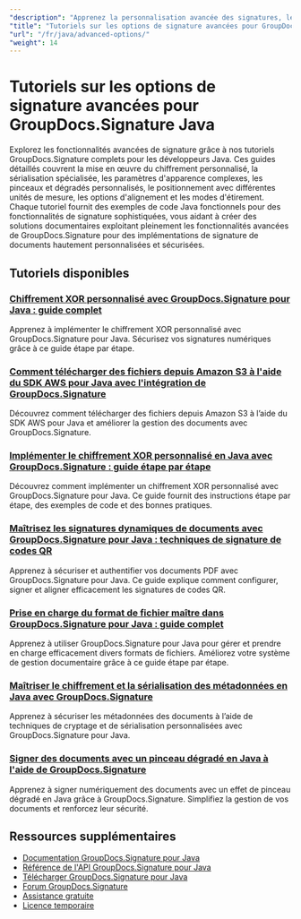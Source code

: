 ```yaml
---
"description": "Apprenez la personnalisation avancée des signatures, le cryptage, la sérialisation et les fonctionnalités de signature spécialisées avec ces didacticiels Java GroupDocs.Signature."
"title": "Tutoriels sur les options de signature avancées pour GroupDocs.Signature Java"
"url": "/fr/java/advanced-options/"
"weight": 14
---
```


# Tutoriels sur les options de signature avancées pour GroupDocs.Signature Java

Explorez les fonctionnalités avancées de signature grâce à nos tutoriels GroupDocs.Signature complets pour les développeurs Java. Ces guides détaillés couvrent la mise en œuvre du chiffrement personnalisé, la sérialisation spécialisée, les paramètres d'apparence complexes, les pinceaux et dégradés personnalisés, le positionnement avec différentes unités de mesure, les options d'alignement et les modes d'étirement. Chaque tutoriel fournit des exemples de code Java fonctionnels pour des fonctionnalités de signature sophistiquées, vous aidant à créer des solutions documentaires exploitant pleinement les fonctionnalités avancées de GroupDocs.Signature pour des implémentations de signature de documents hautement personnalisées et sécurisées.

## Tutoriels disponibles

### [Chiffrement XOR personnalisé avec GroupDocs.Signature pour Java : guide complet](./custom-xor-encryption-groupdocs-signature-java/)
Apprenez à implémenter le chiffrement XOR personnalisé avec GroupDocs.Signature pour Java. Sécurisez vos signatures numériques grâce à ce guide étape par étape.

### [Comment télécharger des fichiers depuis Amazon S3 à l'aide du SDK AWS pour Java avec l'intégration de GroupDocs.Signature](./download-files-amazon-s3-aws-sdk-java-groupdocs-signature/)
Découvrez comment télécharger des fichiers depuis Amazon S3 à l’aide du SDK AWS pour Java et améliorer la gestion des documents avec GroupDocs.Signature.

### [Implémenter le chiffrement XOR personnalisé en Java avec GroupDocs.Signature : guide étape par étape](./implement-custom-xor-encryption-groupdocs-signature-java/)
Découvrez comment implémenter un chiffrement XOR personnalisé avec GroupDocs.Signature pour Java. Ce guide fournit des instructions étape par étape, des exemples de code et des bonnes pratiques.

### [Maîtrisez les signatures dynamiques de documents avec GroupDocs.Signature pour Java : techniques de signature de codes QR](./master-groupdocs-signature-java-qr-code-signing/)
Apprenez à sécuriser et authentifier vos documents PDF avec GroupDocs.Signature pour Java. Ce guide explique comment configurer, signer et aligner efficacement les signatures de codes QR.

### [Prise en charge du format de fichier maître dans GroupDocs.Signature pour Java : guide complet](./groupdocs-signature-java-file-format-support/)
Apprenez à utiliser GroupDocs.Signature pour Java pour gérer et prendre en charge efficacement divers formats de fichiers. Améliorez votre système de gestion documentaire grâce à ce guide étape par étape.

### [Maîtriser le chiffrement et la sérialisation des métadonnées en Java avec GroupDocs.Signature](./master-metadata-encryption-serialization-java-groupdocs-signature/)
Apprenez à sécuriser les métadonnées des documents à l’aide de techniques de cryptage et de sérialisation personnalisées avec GroupDocs.Signature pour Java.

### [Signer des documents avec un pinceau dégradé en Java à l'aide de GroupDocs.Signature](./sign-document-gradient-brush-java-groupdocs/)
Apprenez à signer numériquement des documents avec un effet de pinceau dégradé en Java grâce à GroupDocs.Signature. Simplifiez la gestion de vos documents et renforcez leur sécurité.

## Ressources supplémentaires

- [Documentation GroupDocs.Signature pour Java](https://docs.groupdocs.com/signature/java/)
- [Référence de l'API GroupDocs.Signature pour Java](https://reference.groupdocs.com/signature/java/)
- [Télécharger GroupDocs.Signature pour Java](https://releases.groupdocs.com/signature/java/)
- [Forum GroupDocs.Signature](https://forum.groupdocs.com/c/signature)
- [Assistance gratuite](https://forum.groupdocs.com/)
- [Licence temporaire](https://purchase.groupdocs.com/temporary-license/)